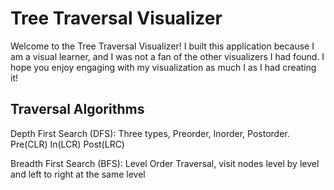 # Tree Traversal Visualizer

Welcome to the Tree Traversal Visualizer! I built this application because I am a visual learner, and I was not a fan of the other visualizers I had found. I hope you enjoy engaging with my visualization as much I as I had creating it! 

## Traversal Algorithms

Depth First Search (DFS): Three types, Preorder, Inorder, Postorder. Pre(CLR) In(LCR) Post(LRC)

Breadth First Search (BFS): Level Order Traversal, visit nodes level by level and left to right at the same level

